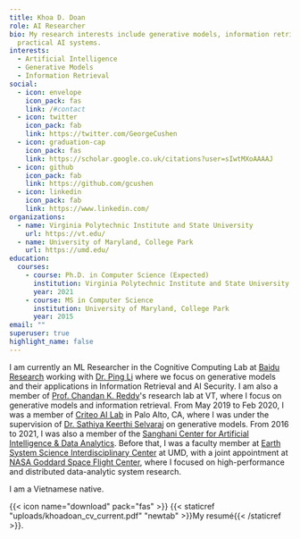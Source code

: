 ```yaml
---
title: Khoa D. Doan
role: AI Researcher
bio: My research interests include generative models, information retrieval and
  practical AI systems.
interests:
  - Artificial Intelligence
  - Generative Models
  - Information Retrieval
social:
  - icon: envelope
    icon_pack: fas
    link: /#contact
  - icon: twitter
    icon_pack: fab
    link: https://twitter.com/GeorgeCushen
  - icon: graduation-cap
    icon_pack: fas
    link: https://scholar.google.co.uk/citations?user=sIwtMXoAAAAJ
  - icon: github
    icon_pack: fab
    link: https://github.com/gcushen
  - icon: linkedin
    icon_pack: fab
    link: https://www.linkedin.com/
organizations:
  - name: Virginia Polytechnic Institute and State University
    url: https://vt.edu/
  - name: University of Maryland, College Park
    url: https://umd.edu/
education:
  courses:
    - course: Ph.D. in Computer Science (Expected)
      institution: Virginia Polytechnic Institute and State University
      year: 2021
    - course: MS in Computer Science
      institution: University of Maryland, College Park
      year: 2015
email: ""
superuser: true
highlight_name: false
---
```

I am currently an ML Researcher in the Cognitive Computing Lab at [Baidu Research](http://research.baidu.com/) working with [Dr. Ping Li](http://research.baidu.com/People/index-view?id=111) where we focus on generative models and their applications in Information Retrieval and AI Security. I am also a member of [Prof. Chandan K. Reddy](https://people.cs.vt.edu/reddy)'s research lab at VT, where I focus on generative models and information retrieval. From May 2019 to Feb 2020, I was a member of [Criteo AI Lab](https://ailab.criteo.com/) in Palo Alto, CA, where I was under the supervision of [Dr. Sathiya Keerthi Selvaraj](http://www.keerthis.com/) on generative models. From 2016 to 2021, I was also a member of the [Sanghani Center for Artificial Intelligence & Data Analytics](https://sanghani.cs.vt.edu/). Before that, I was a faculty member at [Earth System Science Interdisciplinary Center](http://essic.umd.edu/) at UMD, with a joint appointment at [NASA Goddard Space Flight Center](https://www.nasa.gov/goddard), where I focused on high-performance and distributed data-analytic system research. 

<!--
I am a Ph.D. candidate in Machine Learning and Data Mining at Virginia Polytechnic Institute and State University (Virginia Tech), under the supervision of Prof. Chandan K. Reddy. My doctoral research focused on understanding the advantages and limitations of generative models and developing practical generative ML models, especially in information retrieval-related methods, that have low computational complexity and require less human effort. I received my Master Degree in Computer Science, with a focus on high-performance and distributed machine learning, from UMD in 2015.
-->

I am a Vietnamese native.

{{< icon name="download" pack="fas" >}} {{< staticref "uploads/khoadoan_cv_current.pdf" "newtab" >}}My resumé{{< /staticref >}}.
